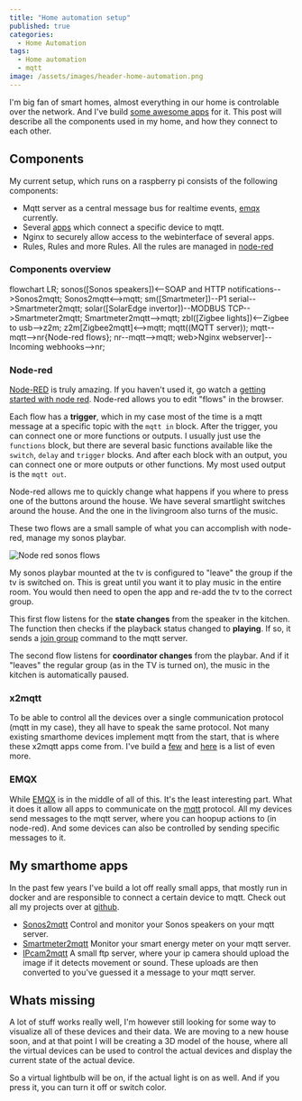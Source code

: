 ```yaml
---
title: "Home automation setup"
published: true
categories:
  - Home Automation
tags:
  - Home automation
  - mqtt
image: /assets/images/header-home-automation.png
---
```


I'm big fan of smart homes, almost everything in our home is controlable over the network. And I've build [some awesome apps](#my-smarthome-apps) for it. This post will describe all the components used in my home, and how they connect to each other.

<!--more-->

## Components

My current setup, which runs on a raspberry pi consists of the following components:

- Mqtt server as a central message bus for realtime events, [emqx](#emqx) currently.
- Several [apps](#x2mqtt) which connect a specific device to mqtt.
- Nginx to securely allow access to the webinterface of several apps.
- Rules, Rules and more Rules. All the rules are managed in [node-red](#node-red)

### Components overview

<div class="mermaid">
flowchart LR;
    sonos([Sonos speakers])<--SOAP and HTTP notifications-->Sonos2mqtt;
    Sonos2mqtt<-->mqtt;
    sm([Smartmeter])--P1 serial-->Smartmeter2mqtt;
    solar([SolarEdge invertor])--MODBUS TCP-->Smartmeter2mqtt;
    Smartmeter2mqtt-->mqtt;
    zbl([Zigbee lights])<--Zigbee to usb-->z2m;
    z2m[Zigbee2mqtt]<-->mqtt;
    mqtt((MQTT server));
    mqtt--mqtt-->nr{Node-red flows};
    nr--mqtt-->mqtt;
    web>Nginx webserver]--Incoming webhooks-->nr;
</div>

### Node-red

[Node-RED](https://nodered.org/) is truly amazing. If you haven't used it, go watch a [getting started with node red](https://www.youtube.com/watch?v=ksGeUD26Mw0). Node-red allows you to edit "flows" in the browser.

Each flow has a **trigger**, which in my case most of the time is a mqtt message at a specific topic with the `mqtt in` block. After the trigger, you can connect one or more functions or outputs. I usually just use the `functions` block, but there are several basic functions available like the `switch`, `delay` and `trigger` blocks. And after each block with an output, you can connect one or more outputs or other functions. My most used output is the `mqtt out`.

Node-red allows me to quickly change what happens if you where to press one of the buttons around the house. We have several smartlight switches around the house. And the one in the livingroom also turns of the music.

These two flows are a small sample of what you can accomplish with node-red, manage my sonos playbar.

![Node red sonos flows](/assets/images/2021/06/node-red-sonos.png)

My sonos playbar mounted at the tv is configured to "leave" the group if the tv is switched on. This is great until you want it to play music in the entire room. You would then need to open the app and re-add the tv to the correct group.

This first flow listens for the **state changes** from the speaker in the kitchen. The function then checks if the playback status changed to **playing**. If so, it sends a [join group](https://svrooij.io/sonos2mqtt/control/commands.html) command to the mqtt server.

The second flow listens for **coordinator changes** from the playbar. And if it "leaves" the regular group (as in the TV is turned on), the music in the kitchen is automatically paused.

### x2mqtt

To be able to control all the devices over a single communication protocol (mqtt in my case), they all have to speak the same protocol. Not many existing smarthome devices implement mqtt from the start, that is where these x2mqtt apps come from. I've build a [few](#my-smarthome-apps) and [here](https://github.com/mqtt-smarthome/mqtt-smarthome/blob/master/Software.md) is a list of even more.

### EMQX

While [EMQX](https://www.emqx.io/products/broker) is in the middle of all of this. It's the least interesting part. What it does it allow all apps to communicate on the [mqtt](https://mqtt.org/) protocol. All my devices send messages to the mqtt server, where you can hoopup actions to (in node-red). And some devices can also be controlled by sending specific messages to it.

## My smarthome apps

In the past few years I've build a lot off really small apps, that mostly run in docker and are responsible to connect a certain device to mqtt. Check out all my projects over at [github](https://github.com/svrooij).

- [Sonos2mqtt](https://svrooij.io/sonos2mqtt) Control and monitor your Sonos speakers on your mqtt server.
- [Smartmeter2mqtt](https://svrooij.io/smartmeter2mqtt) Monitor your smart energy meter on your mqtt server.
- [IPcam2mqtt](https://github.com/svrooij/ipcam2mqtt) A small ftp server, where your ip camera should upload the image if it detects movement or sound. These uploads are then converted to you've guessed it a message to your mqtt server.

## Whats missing

A lot of stuff works really well, I'm however still looking for some way to visualize all of these devices and their data. We are moving to a new house soon, and at that point I will be creating a 3D model of the house, where all the virtual devices can be used to control the actual devices and display the current state of the actual device.

So a virtual lightbulb will be on, if the actual light is on as well. And if you press it, you can turn it off or switch color.

<script src="{{ "/assets/mermaid-8.9.2/mermaid.min.js" | relative_url }}"></script>